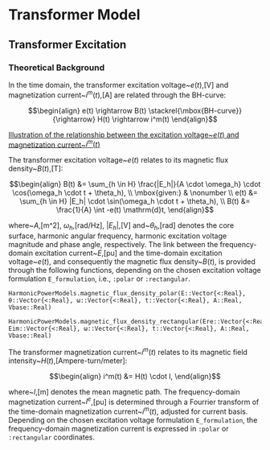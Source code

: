 # Transformer Model

## 

## Transformer Excitation

### Theoretical Background

In the time domain, the transformer excitation voltage~$e(t)$\,[V] and magnetization current~$i^m(t)$\,[A] are related through the BH-curve:
```math
\begin{align}
    e(t) \rightarrow B(t) \stackrel{\mbox{BH-curve}}{\rightarrow} H(t) \rightarrow i^m(t)
\end{align}
```

[Illustration of the relationship between the excitation voltage~$e(t)$ and magnetization current~$i^m(t)$](figure/BH_curve.JPG)

The transformer excitation voltage~$e(t)$ relates to its magnetic flux density~$B(t)$\,[T]:
```math
\begin{align}
    B(t)    &= \sum_{h \in H} \frac{|E_h|}{A \cdot \omega_h} \cdot \cos(\omega_h \cdot t + \theta_h), \\
    \mbox{given:} & \nonumber \\
    e(t)    &= \sum_{h \in H} |E_h| \cdot \sin(\omega_h \cdot t + \theta_h), \\
    B(t)    &= \frac{1}{A} \int -e(t) \mathrm{d}t,
\end{align}
```
where~$A$\,[m^2], $\omega_h$\,[rad/Hz], $|E_h|$\,[V] and~$\theta_h$\,[rad] denotes the core surface, harmonic angular frequency, harmonic excitation voltage magnitude and phase angle, respectively. The link between the frequency-domain excitation current~$E$\,[pu] and the time-domain excitation voltage~$e(t)$, and consequently the magnetic flux density~$B(t)$, is provided through the following functions, depending on the chosen excitation voltage formulation `E_formulation`, i.e., `:polar` or `:rectangular`.
```@docs
HarmonicPowerModels.magnetic_flux_density_polar(E::Vector{<:Real}, θ::Vector{<:Real}, ω::Vector{<:Real}, t::Vector{<:Real}, A::Real, Vbase::Real)
```
```@docs
HarmonicPowerModels.magnetic_flux_density_rectangular(Ere::Vector{<:Real}, Eim::Vector{<:Real}, ω::Vector{<:Real}, t::Vector{<:Real}, A::Real, Vbase::Real)
```

The transformer magnetization current~$i^m(t)$ relates to its magnetic field intensity~$H(t)$\,[Ampere-turn/meter]:
```math
\begin{align}
    i^m(t)  &= H(t) \cdot l,
\end{align}
```
where~$l$\,[m] denotes the mean magnetic path. The frequency-domain magnetization current~$I^{e}$\,[pu] is determined through a Fourrier transform of the time-domain magnetization current~$i^m(t)$, adjusted for current basis. Depending on the chosen excitation voltage formulation `E_formulation`, the frequency-domain magnetization current is expressed in `:polar` or `:rectangular` coordinates.

<!-- ### Implementation

This function creates anonymous functions which wrap a spline model of the exitation current. As inputs it takes either the rectangular or polar coordinates of the excitation voltage of transformer x ∈ 𝓧:
    `E^{re}_{h,x}, E^{im}_{h,x}, ∀ h ∈ 𝓗ᵉ,`
        or
    `E_{h,x}, θ_{h,x}, ∀ h ∈ 𝓗ᵉ,`
and outputs either the rectangular or polar coordinates of the exictation 
current of tranformer x ∈ 𝓧:
    `I^{exc,re}_{h,x}, I^{exc,im}_{h,x}, ∀ h ∈ 𝓗ⁱ,`
        or
    `I^{exc}_{h,x}, φ^{exc}_{h,x}, ∀ h ∈ 𝓗ⁱ,`
where 𝓗ᵉ and 𝓗ⁱ denote the set of excitation voltage and current harmonics, 
respectively. -->